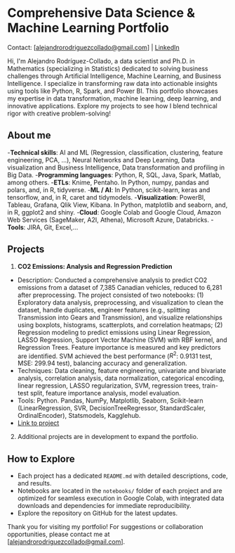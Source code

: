 # Comprehensive Data Science & Machine Learning Portfolio
Contact: [alejandrorodriguezcollado@gmail.com] | [LinkedIn](https://www.linkedin.com/in/alejandro-rodr%C3%ADguez-collado-a3456b17a)

Hi, I'm Alejandro Rodríguez-Collado, a data scientist and Ph.D. in Mathematics (specializing in Statistics) dedicated to solving business challenges through Artificial Intelligence, Machine Learning, and Business Intelligence. I specialize in transforming raw data into actionable insights using tools like Python, R, Spark, and Power BI. This portfolio showcases my expertise in data transformation, machine learning, deep learning, and innovative applications. Explore my projects to see how I blend technical rigor with creative problem-solving!

## About me
-**Technical skills**:	AI and ML (Regression, classification, clustering, feature engineering, PCA, …), Neural Networks and Deep Learning, Data visualization and Business Intelligence, Data transformation and profiling in Big Data.
-**Programming languages**:	Python, R, SQL, Java, Spark, Matlab, among others.
-**ETLs**: Knime, Pentaho. In Python, numpy, pandas and polars, and, in R, tidyverse.
-**ML / AI**: In Python, scikit-learn, keras and tensorflow, and, in R, caret and tidymodels.
-**Visualization**: PowerBI, Tableau, Grafana, Qlik View, Kibana. In Python, matplotlib and seaborn, and, in R, ggplot2 and shiny.
-**Cloud**: Google Colab and Google Cloud, Amazon Web Services (SageMaker, A2I, Athena), Microsoft Azure, Databricks.
-**Tools**: JIRA, Git, Excel,...

## Projects
1. **CO2 Emissions: Analysis and Regression Prediction**  
- Description: Conducted a comprehensive analysis to predict CO2 emissions from a dataset of 7,385 Canadian vehicles, reduced to 6,281 after preprocessing. The project consisted of two notebooks: (1) Exploratory data analysis, preprocessing, and visualization to clean the dataset, handle duplicates, engineer features (e.g., splitting Transmission into Gears and Transmission), and visualize relationships using boxplots, histograms, scatterplots, and correlation heatmaps; (2) Regression modeling to predict emissions using Linear Regression, LASSO Regression, Support Vector Machine (SVM) with RBF kernel, and Regression Trees. Feature importance is measured and key predictors are identified. SVM achieved the best performance ($R^2$: 0.9131 test, MSE: 299.94 test), balancing accuracy and generalization.
- Techniques: Data cleaning, feature engineering, univariate and bivariate analysis, correlation analysis, data normalization, categorical encoding, linear regression, LASSO regularization, SVM, regression trees, train-test split, feature importance analysis, model evaluation.
- Tools: Python. Pandas, NumPy, Matplotlib, Seaborn, Scikit-learn (LinearRegression, SVR, DecisionTreeRegressor, StandardScaler, OrdinalEncoder), Statsmodels, Kagglehub.
- [Link to project](portfolio-regression-data-viz/)

2. Additional projects are in development to expand the portfolio.

## How to Explore
- Each project has a dedicated `README.md` with detailed descriptions, code, and results.
- Notebooks are located in the `notebooks/` folder of each project and are optimized for seamless execution in Google Colab, with integrated data downloads and dependencies for immediate reproducibility.
- Explore the repository on GitHub for the latest updates.

Thank you for visiting my portfolio! For suggestions or collaboration opportunities, please contact me at [alejandrorodriguezcollado@gmail.com].
